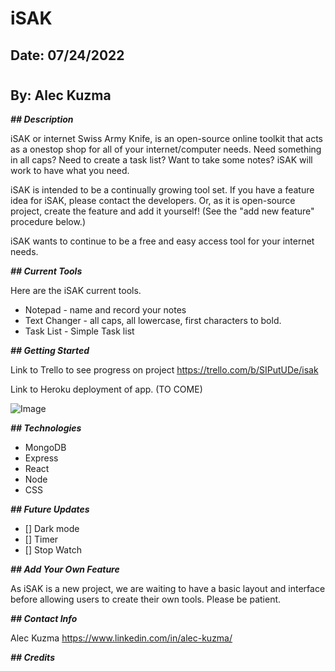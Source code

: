 # iSAK

## Date: 07/24/2022

#

## By: Alec Kuzma

**_## Description_**

iSAK or internet Swiss Army Knife, is an open-source online toolkit that acts as a onestop shop for all of your internet/computer needs. Need something in all caps? Need to create a task list? Want to take some notes? iSAK will work to have what you need.

iSAK is intended to be a continually growing tool set. If you have a feature idea for iSAK, please contact the developers. Or, as it is open-source project, create the feature and add it yourself! (See the "add new feature" procedure below.)

iSAK wants to continue to be a free and easy access tool for your internet needs.

**_## Current Tools_**

Here are the iSAK current tools.

- Notepad - name and record your notes
- Text Changer - all caps, all lowercase, first characters to bold.
- Task List - Simple Task list

**_## Getting Started_**

Link to Trello to see progress on project
https://trello.com/b/SIPutUDe/isak

Link to Heroku deployment of app. (TO COME)

![Image](https://viewer.diagrams.net/?tags=%7B%7D&highlight=000003&edit=_blank&layers=1&nav=1&title=iSAK%20Component%20Hierarchy#R3ZpNc5swEIZ%2FDcdkAIE%2FjrGTOoc0k4zdaZubDCqQYkSFbOP8%2BoogECBwaOyC7Rkf0LJI4tWz0kpYAdNVPCMwdL9iG%2FmKrtqxAm4VXdcMXVeSn2rvUstIVVODQzybOwnD3HtD3Ji5rT0bRSVHirFPvbBstHAQIIuWbJAQvC27%2FcJ%2BudUQOkgyzC3oy9bvnk1d%2FhamKuz3yHPcrGUte78VzJy5IXKhjbcFE7hTwJRgTNOrVTxFfiJepkv63JeGu3nHCApomwfI%2FWThOgAvn9%2BMq9ls8fxn4F7xWjbQX%2FMX9gIbxbzHdJfJQPCa2ZOaNAVMtq5H0TyEVnJ3ywae2Vy68vltuWdZM4hQFBdMvKczhFeIkh1z4XcBF41Tk2m4FUOgZTa3IP%2BA2yAfdSevWAjDLrg29ToZk8XNlsKXb7MHc26vgP%2Bim1dA0kmSCNkMHF7EhLrYwQH074R1IkRUWUn4PGAcculeEaU7HgVwTXGdsElDjQxwU4TXxEJ7Bp73n0LiILrHD9QPE0E%2BpN6m3I9DVN%2FXyYLqMAx7ZzOn7FTg1IeXRidoSeegTzrlOeERbiaQXL9Gij7wWb8nS8KuHJqLc0LUalqH2NbqZ0j63Szxms7ZMu7h4F3FnjXTqoHee6Rf3Dpktoz0cZ%2BRbkqqL2D0%2B8GL6ClQCgZmCVPQJabN03JZL5azP7Fc%2BRT0ktfv3sNangrPPKyHcljXv3nDUHUT13LetEAxnbowOA1SB2aZ1P4jeyQpNocbZD9iinpXa1wRa9y3WON6sZK1o3expEWjS7XqpwJ5t3fmk2CWPn6Y3Iz6nASzXhb3MSycQ2if5kamGua9r97yGZrMbWDfJIeRrGT5MIo8qyxLmdq2CMoSFTQwayTIbK3B4i08YY81LLZFlQTKrCibBgZ%2FSC%2BcSFbq0c399aRxI9XDlIS7gluYOETN3c3zu3IzYsjTCgUAuaAHMNEmoxNQBDhA%2B4hg4052P5LCtZkVf3LP98JtXPS83f0jSZ8%2FaumGOKBXUvbRJ5EDRsPs8QFzR%2BNC3hodOFk0oaF2h4amXiYbw47ZkPPF82fDvAg0jMpKpRvdoqHLOdr5ozG8CDTMKhots5ijoSGnn%2BIQY4KP8ilXSs5bJaNNhxj97zSPvwjHHi0EEyvl2Rm7FqGUFLJI%2Bv8ReLTPbEafkWpWNnxalYu2kTqorO%2F5F7CDI5UVxf84Unfxbxhw9xc%3D)

**_## Technologies_**

- MongoDB
- Express
- React
- Node
- CSS

**_## Future Updates_**

- [] Dark mode
- [] Timer
- [] Stop Watch

**_## Add Your Own Feature_**

As iSAK is a new project, we are waiting to have a basic layout and interface before allowing users to create their own tools. Please be patient.

**_## Contact Info_**

Alec Kuzma
https://www.linkedin.com/in/alec-kuzma/

**_## Credits_**
